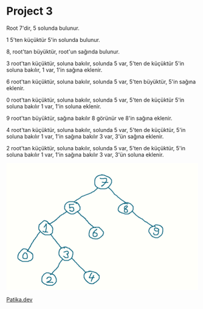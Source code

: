 # Project 3

Root 7'dir, 5 solunda bulunur.

1 5'ten küçüktür 5'in solunda bulunur.

8, root'tan büyüktür, root'un sağında bulunur.

3 root'tan küçüktür, soluna bakılır, solunda 5 var, 5'ten de küçüktür 5'in soluna bakılır, 1 var, 1'in sağına eklenir.

6 root'tan küçüktür, soluna bakılır, solunda 5 var, 5'ten büyüktür, 5'in sağına eklenir.

0 root'tan küçüktür, soluna bakılır, solunda 5 var, 5'ten de küçüktür 5'in soluna bakılır 1 var, 1'in soluna eklenir.

9 root'tan büyüktür, sağına bakılır 8 görünür ve 8'in sağına eklenir.

4 root'tan küçüktür, soluna bakılır, solunda 5 var, 5'ten de küçüktür, 5'in soluna bakılır 1 var, 1'in sağına bakılır 3 var, 3'ün sağına eklenir.

2 root'tan küçüktür, soluna bakılır, solunda 5 var, 5'ten de küçüktür, 5'in soluna bakılır 1 var, 1'in sağına bakılır 3 var, 3'ün soluna eklenir. 

![gitHub](figures/proje.png)

[Patika.dev](https://app.patika.dev)
